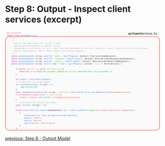 # Step 8: Output - Inspect client services (excerpt)

![step-8-2](./info-material/Apodini-OAS-Instructions/step-8-2.png)

<p align="left">
    <a href="./step-8-2.md">previous: Step 8 - Output Model</a>
</p>